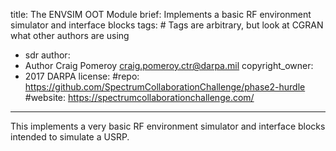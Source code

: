 title: The ENVSIM OOT Module
brief: Implements a basic RF environment simulator and interface blocks
tags: # Tags are arbitrary, but look at CGRAN what other authors are using
  - sdr
author:
  - Author Craig Pomeroy <craig.pomeroy.ctr@darpa.mil>
copyright_owner:
  - 2017 DARPA
license:
#repo: https://github.com/SpectrumCollaborationChallenge/phase2-hurdle
#website: https://spectrumcollaborationchallenge.com/
---
This implements a very basic RF environment simulator and interface 
blocks intended to simulate a USRP.
